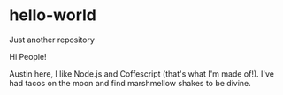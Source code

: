 # hello-world
Just another repository

Hi People!

Austin here, I like Node.js and Coffescript (that's what I'm made of!).
I've had tacos on the moon and find marshmellow shakes to be divine. 
